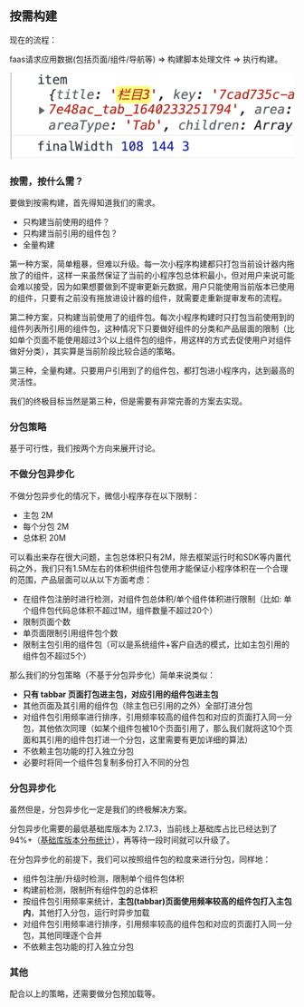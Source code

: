 ## 按需构建

现在的流程：

faas请求应用数据(包括页面/组件/导航等) =>  构建脚本处理文件 => 执行构建。

![image-20211224151044582](images/image-20211224151044582.png)

### 按需，按什么需？

要做到按需构建，首先得知道我们的需求。

- 只构建当前使用的组件？
- 只构建当前引用的组件包？
- 全量构建

第一种方案，简单粗暴，但难以升级。每一次小程序构建都只打包当前设计器内拖放了的组件，这样一来虽然保证了当前的小程序包总体积最小，但对用户来说可能会难以接受，因为如果想要做到不提审更新元数据，用户只能使用当前版本已使用的组件，只要有之前没有拖放进设计器的组件，就需要走重新提审发布的流程。

第二种方案，只构建当前使用了的组件包。每次小程序构建时只打包当前使用到的组件列表所引用的组件包，这种情况下只要做好组件的分类和产品层面的限制（比如单个页面不能使用超过3个以上组件包的组件，用这样的方式去促使用户对组件做好分类），其实算是当前阶段比较合适的策略。

第三种，全量构建。只要用户引用到了的组件包，都打包进小程序内，达到最高的灵活性。

我们的终极目标当然是第三种，但是需要有非常完善的方案去实现。

### 分包策略

基于可行性，我们按两个方向来展开讨论。

### 不做分包异步化

不做分包异步化的情况下，微信小程序存在以下限制：

- 主包 2M
- 每个分包 2M
- 总体积 20M

可以看出来存在很大问题，主包总体积只有2M，除去框架运行时和SDK等内置代码之外，我们只有1.5M左右的体积供组件包使用才能保证小程序体积在一个合理的范围，产品层面可以从以下方面考虑：

- 在组件包注册时进行检测，对组件包总体积/单个组件体积进行限制（比如: 单个组件包代码总体积不超过1M，组件数量不超过20个）
- 限制页面个数
- 单页面限制引用组件包个数
- 限制主包引用的组件包（可以是系统组件+客户自选的模式，比如主包引用的组件包不超过5个）

那么我们的分包策略（不基于分包异步化）简单来说类似：

- **只有 tabbar 页面打包进主包，对应引用的组件包进主包**
- 其他页面及其引用的组件包（除主包已引用的之外）全部打进分包
- 对组件包引用频率进行排序，引用频率较高的组件包和对应的页面打入同一分包，其他依次同理（如某个组件包被10个页面引用了，那么我们就将这10个页面和其引用的组件包打进一个分包，这里需要有更加详细的算法）
- 不依赖主包功能的打入独立分包
- 必要时将同一个组件包复制多份打入不同的分包

### 分包异步化

虽然但是，分包异步化一定是我们的终极解决方案。

分包异步化需要的最低基础库版本为 2.17.3，当前线上基础库占比已经达到了94%+（[基础库版本分布统计](https://developers.weixin.qq.com/miniprogram/dev/framework/client-lib/version.html)），再等待一段时间就可以升级了。

在分包异步化的前提下，我们可以按照组件包的粒度来进行分包，同样地：

- 组件包注册/升级时检测，限制单个组件包体积
- 构建前检测，限制所有组件包的总体积
- 按组件包引用频率来统计，**主包(tabbar)页面使用频率较高的组件包打入主包内**，其他打入分包，运行时异步加载
- 对组件包引用频率进行排序，引用频率较高的组件包和对应的页面打入同一分包，其他同理逐个合并
- 不依赖主包功能的打入独立分包

### 其他

配合以上的策略，还需要做分包预加载等。





















